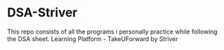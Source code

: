 # DSA-Striver
This repo consists of all the programs i personally practice while following the DSA sheet. Learning Platform - TakeUForward by Striver

